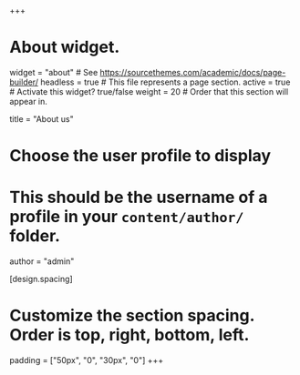 +++
# About widget.
widget = "about"  # See https://sourcethemes.com/academic/docs/page-builder/
headless = true  # This file represents a page section.
active = true  # Activate this widget? true/false
weight = 20  # Order that this section will appear in.

title = "About us"

# Choose the user profile to display
# This should be the username of a profile in your `content/author/` folder.
author = "admin"

[design.spacing]
  # Customize the section spacing. Order is top, right, bottom, left.
  padding = ["50px", "0", "30px", "0"]
+++

